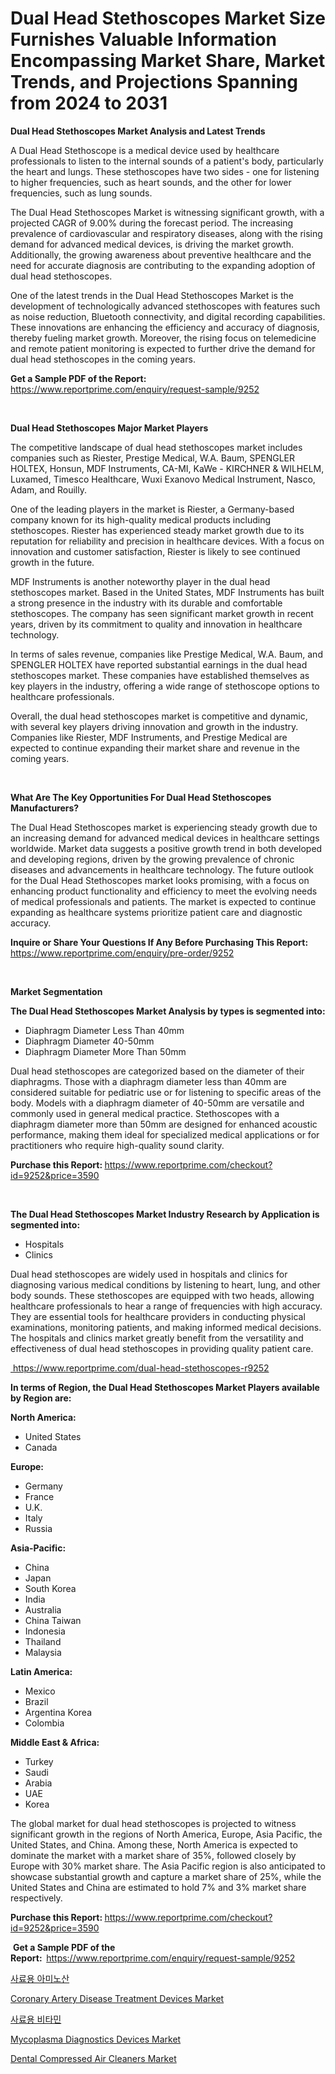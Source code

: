 <p><h1>Dual Head Stethoscopes Market Size Furnishes Valuable Information Encompassing Market Share, Market Trends, and Projections Spanning from 2024 to 2031</h1></p><p><strong>Dual Head Stethoscopes Market Analysis and Latest Trends</strong></p>
<p><p>A Dual Head Stethoscope is a medical device used by healthcare professionals to listen to the internal sounds of a patient's body, particularly the heart and lungs. These stethoscopes have two sides - one for listening to higher frequencies, such as heart sounds, and the other for lower frequencies, such as lung sounds.</p><p>The Dual Head Stethoscopes Market is witnessing significant growth, with a projected CAGR of 9.00% during the forecast period. The increasing prevalence of cardiovascular and respiratory diseases, along with the rising demand for advanced medical devices, is driving the market growth. Additionally, the growing awareness about preventive healthcare and the need for accurate diagnosis are contributing to the expanding adoption of dual head stethoscopes.</p><p>One of the latest trends in the Dual Head Stethoscopes Market is the development of technologically advanced stethoscopes with features such as noise reduction, Bluetooth connectivity, and digital recording capabilities. These innovations are enhancing the efficiency and accuracy of diagnosis, thereby fueling market growth. Moreover, the rising focus on telemedicine and remote patient monitoring is expected to further drive the demand for dual head stethoscopes in the coming years.</p></p>
<p><strong>Get a Sample PDF of the Report:&nbsp;</strong> <a href="https://www.reportprime.com/enquiry/request-sample/9252">https://www.reportprime.com/enquiry/request-sample/9252</a></p>
<p>&nbsp;</p>
<p><strong>Dual Head Stethoscopes Major Market Players</strong></p>
<p><p>The competitive landscape of dual head stethoscopes market includes companies such as Riester, Prestige Medical, W.A. Baum, SPENGLER HOLTEX, Honsun, MDF Instruments, CA-MI, KaWe - KIRCHNER & WILHELM, Luxamed, Timesco Healthcare, Wuxi Exanovo Medical Instrument, Nasco, Adam, and Rouilly. </p><p>One of the leading players in the market is Riester, a Germany-based company known for its high-quality medical products including stethoscopes. Riester has experienced steady market growth due to its reputation for reliability and precision in healthcare devices. With a focus on innovation and customer satisfaction, Riester is likely to see continued growth in the future.</p><p>MDF Instruments is another noteworthy player in the dual head stethoscopes market. Based in the United States, MDF Instruments has built a strong presence in the industry with its durable and comfortable stethoscopes. The company has seen significant market growth in recent years, driven by its commitment to quality and innovation in healthcare technology.</p><p>In terms of sales revenue, companies like Prestige Medical, W.A. Baum, and SPENGLER HOLTEX have reported substantial earnings in the dual head stethoscopes market. These companies have established themselves as key players in the industry, offering a wide range of stethoscope options to healthcare professionals.</p><p>Overall, the dual head stethoscopes market is competitive and dynamic, with several key players driving innovation and growth in the industry. Companies like Riester, MDF Instruments, and Prestige Medical are expected to continue expanding their market share and revenue in the coming years.</p></p>
<p>&nbsp;</p>
<p><strong>What Are The Key Opportunities For Dual Head Stethoscopes Manufacturers?</strong></p>
<p><p>The Dual Head Stethoscopes market is experiencing steady growth due to an increasing demand for advanced medical devices in healthcare settings worldwide. Market data suggests a positive growth trend in both developed and developing regions, driven by the growing prevalence of chronic diseases and advancements in healthcare technology. The future outlook for the Dual Head Stethoscopes market looks promising, with a focus on enhancing product functionality and efficiency to meet the evolving needs of medical professionals and patients. The market is expected to continue expanding as healthcare systems prioritize patient care and diagnostic accuracy.</p></p>
<p><strong>Inquire or Share Your Questions If Any Before Purchasing This Report:</strong> <a href="https://www.reportprime.com/enquiry/pre-order/9252">https://www.reportprime.com/enquiry/pre-order/9252</a></p>
<p>&nbsp;</p>
<p><strong>Market Segmentation</strong></p>
<p><strong>The Dual Head Stethoscopes Market Analysis by types is segmented into:</strong></p>
<p><ul><li>Diaphragm Diameter Less Than 40mm</li><li>Diaphragm Diameter 40-50mm</li><li>Diaphragm Diameter More Than 50mm</li></ul></p>
<p><p>Dual head stethoscopes are categorized based on the diameter of their diaphragms. Those with a diaphragm diameter less than 40mm are considered suitable for pediatric use or for listening to specific areas of the body. Models with a diaphragm diameter of 40-50mm are versatile and commonly used in general medical practice. Stethoscopes with a diaphragm diameter more than 50mm are designed for enhanced acoustic performance, making them ideal for specialized medical applications or for practitioners who require high-quality sound clarity.</p></p>
<p><strong>Purchase this Report:&nbsp;</strong><a href="https://www.reportprime.com/checkout?id=9252&price=3590">https://www.reportprime.com/checkout?id=9252&price=3590</a></p>
<p>&nbsp;</p>
<p><strong>The Dual Head Stethoscopes Market Industry Research by Application is segmented into:</strong></p>
<p><ul><li>Hospitals</li><li>Clinics</li></ul></p>
<p><p>Dual head stethoscopes are widely used in hospitals and clinics for diagnosing various medical conditions by listening to heart, lung, and other body sounds. These stethoscopes are equipped with two heads, allowing healthcare professionals to hear a range of frequencies with high accuracy. They are essential tools for healthcare providers in conducting physical examinations, monitoring patients, and making informed medical decisions. The hospitals and clinics market greatly benefit from the versatility and effectiveness of dual head stethoscopes in providing quality patient care.</p></p>
<p><a href="https://www.reportprime.com/dual-head-stethoscopes-r9252">&nbsp;https://www.reportprime.com/dual-head-stethoscopes-r9252</a></p>
<p><strong>In terms of Region, the Dual Head Stethoscopes Market Players available by Region are:</strong></p>
<p>
    <p> <strong> North America: </strong>
        <ul>
            <li>United States</li>
            <li>Canada</li>
        </ul>
        </p> 
    <p> <strong> Europe: </strong>
        <ul>
            <li>Germany</li>
            <li>France</li>
            <li>U.K.</li>
            <li>Italy</li>
            <li>Russia</li>
        </ul>
        </p> 
    <p> <strong> Asia-Pacific: </strong>
        <ul>
            <li>China</li>
            <li>Japan</li>
            <li>South Korea</li>
            <li>India</li>
            <li>Australia</li>
            <li>China Taiwan</li>
            <li>Indonesia</li>
            <li>Thailand</li>
            <li>Malaysia</li>
        </ul>
        </p> 
    <p> <strong> Latin America: </strong>
        <ul>
            <li>Mexico</li>
            <li>Brazil</li>
            <li>Argentina Korea</li>
            <li>Colombia</li>
        </ul>
        </p> 
    <p> <strong> Middle East & Africa: </strong>
        <ul>
            <li>Turkey</li>
            <li>Saudi</li>
            <li>Arabia</li>
            <li>UAE</li>
            <li>Korea</li>
        </ul>
    </p>
    </p>
<p><p>The global market for dual head stethoscopes is projected to witness significant growth in the regions of North America, Europe, Asia Pacific, the United States, and China. Among these, North America is expected to dominate the market with a market share of 35%, followed closely by Europe with 30% market share. The Asia Pacific region is also anticipated to showcase substantial growth and capture a market share of 25%, while the United States and China are estimated to hold 7% and 3% market share respectively.</p></p>
<p><strong>Purchase this Report: </strong><a href="https://www.reportprime.com/checkout?id=9252&price=3590">https://www.reportprime.com/checkout?id=9252&price=3590</a></p>
<p>&nbsp;<strong>Get a Sample PDF of the Report:&nbsp;&nbsp;</strong><a href="https://www.reportprime.com/enquiry/request-sample/9252">https://www.reportprime.com/enquiry/request-sample/9252</a></p>
<p><strong></strong></p>
<p><p><a href="https://github.com/mofijurk071/Market-Research-Report-List-2/blob/main/7569736106033.md">사료용 아미노산</a></p><p><a href="https://github.com/LouieAltenwert/Market-Research-Report-List-1/blob/main/coronary-artery-disease-treatment-devices-market.md">Coronary Artery Disease Treatment Devices Market</a></p><p><a href="https://github.com/bunxhcci35271755/Market-Research-Report-List-4/blob/main/1933925106034.md">사료용 비타민</a></p><p><a href="https://github.com/cecuraprangm/Market-Research-Report-List-4/blob/main/mycoplasma-diagnostics-devices-market.md">Mycoplasma Diagnostics Devices Market</a></p><p><a href="https://github.com/ChiragRP21/Market-Research-Report-List-6/blob/main/dental-compressed-air-cleaners-market.md">Dental Compressed Air Cleaners Market</a></p></p>